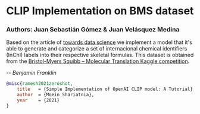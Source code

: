 # CLIP Implementation on BMS dataset 

### Authors: Juan Sebastián Gómez & Juan Velásquez Medina

Based on the article of [towards data science](https://towardsdatascience.com/simple-implementation-of-openai-clip-model-a-tutorial-ace6ff01d9f2) we implement a model that it's able to generate and categorize a set of internacional chemical identifiers (InChl) labels into their respective skeletal formulas. This dataset is obtained from the [Bristol-Myers Squibb – Molecular Translation Kaggle competition](https://www.kaggle.com/c/bms-molecular-translation). 

-- <cite>Benjamin Franklin</cite>

```bibtex
@misc{ramesh2021zeroshot,
    title   = {Simple Implementation of OpenAI CLIP model: A Tutorial}, 
    author  = {Moein Shariatnia},
    year    = {2021}
}
```

